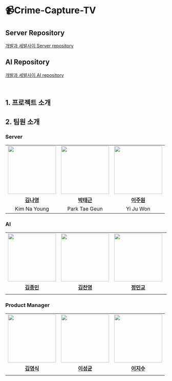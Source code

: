 # 📹Crime-Capture-TV
## Server Repository
[개발과 세발사이 Server repository](https://github.com/crime-capture-tv/server)

## AI Repository
[개발과 세발사이 AI repository]()

<br>

## 1. 프로젝트 소개


## 2. 팀원 소개
### Server
<table>
  <tr>
    <td align="center"><a href="https://github.com/kny3037"><img src="https://avatars.githubusercontent.com/kny3037" width="150px;" alt="">
    <td align="center"><a href="https://github.com/taegeun-park0525"><img src="https://avatars.githubusercontent.com/taegeun-park0525" width="150px;" alt="">
    <td align="center"><a href="https://github.com/juunewon"><img src="https://avatars.githubusercontent.com/juunewon" width="150px;" alt="">
    </td>
  </tr>
  <tr>
    <td align="center"><a href="https://github.com/kny3037"><b>김나영</b></td>
    <td align="center"><a href="https://github.com/taegeun-park0525"><b>박태근</b></td>
    <td align="center"><a href="https://github.com/juunewon"><b>이주원</b></td>
  </tr>
 <tr>
    <td align="center">Kim Na Young</td>
    <td align="center">Park Tae Geun</td>
    <td align="center">Yi Ju Won</td>
  </tr>
</table>
      
### AI
<table>
  <tr>
    <td align="center"><a href="https://github.com/"><img src="https://avatars.githubusercontent.com/" width="150px;" alt="">
    <td align="center"><a href="https://github.com/cykim1228"><img src="https://avatars.githubusercontent.com/cykim1228" width="150px;" alt="">
    <td align="center"><a href="https://github.com/"><img src="https://avatars.githubusercontent.com/" width="150px;" alt="">
    <td align="center"><a href="https://github.com/choiary"><img src="https://avatars.githubusercontent.com/choiary" width="150px;" alt="">
    </td>
  </tr>
  <tr>
    <td align="center"><a href="https://github.com/"><b>김종민</b></td>
    <td align="center"><a href="https://github.com/cykim1228"><b>김찬영</b></td>
    <td align="center"><a href="https://github.com/"><b>정민교</b></td>
    <td align="center"><a href="https://github.com/choiary"><b>최눈솔</b></td>
      
  </tr>
 <tr>
    <td align="center"></td>
    <td align="center"></td>
    <td align="center"></td>
    <td align="center"></td>
  </tr>
</table>

### Product Manager
<table>
  <tr>
    <td align="center"><a href="https://github.com/sikomar00"><img src="https://avatars.githubusercontent.com/sikomar00" width="150px;" alt="">
    <td align="center"><a href="https://github.com/seongkyunlee"><img src="https://avatars.githubusercontent.com/seongkyunlee" width="150px;" alt="">
    <td align="center"><a href="https://github.com/geeeeesu"><img src="https://avatars.githubusercontent.com/geeeeesu" width="150px;" alt="">
    </td>
  </tr>
  <tr>
    <td align="center"><a href="https://github.com/sikomar00"><b>김영식</b></td>
    <td align="center"><a href="https://github.com/seongkyunlee"><b>이성균</b></td>
    <td align="center"><a href="https://github.com/geeeeesu"><b>이지수</b></td>
  </tr>
 <tr>
    <td align="center"></td>
    <td align="center"></td>
    <td align="center"></td>
  </tr>
</table>


